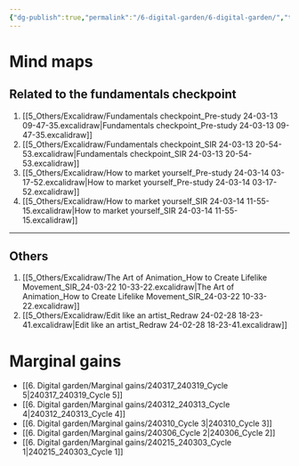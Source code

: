 ```yaml
---
{"dg-publish":true,"permalink":"/6-digital-garden/6-digital-garden/","tags":["gardenEntry"]}
---
```


# Mind maps
## Related to the fundamentals checkpoint
1. [[5_Others/Excalidraw/Fundamentals checkpoint_Pre-study 24-03-13 09-47-35.excalidraw\|Fundamentals checkpoint_Pre-study 24-03-13 09-47-35.excalidraw]]
2. [[5_Others/Excalidraw/Fundamentals checkpoint_SIR 24-03-13 20-54-53.excalidraw\|Fundamentals checkpoint_SIR 24-03-13 20-54-53.excalidraw]]
3. [[5_Others/Excalidraw/How to market yourself_Pre-study 24-03-14 03-17-52.excalidraw\|How to market yourself_Pre-study 24-03-14 03-17-52.excalidraw]]
4. [[5_Others/Excalidraw/How to market yourself_SIR 24-03-14 11-55-15.excalidraw\|How to market yourself_SIR 24-03-14 11-55-15.excalidraw]]
---
## Others
1. [[5_Others/Excalidraw/The Art of Animation_How to Create Lifelike Movement_SIR_24-03-22 10-33-22.excalidraw\|The Art of Animation_How to Create Lifelike Movement_SIR_24-03-22 10-33-22.excalidraw]]
2. [[5_Others/Excalidraw/Edit like an artist_Redraw 24-02-28 18-23-41.excalidraw\|Edit like an artist_Redraw 24-02-28 18-23-41.excalidraw]]

# Marginal gains
- [[6. Digital garden/Marginal gains/240317_240319_Cycle 5\|240317_240319_Cycle 5]]
- [[6. Digital garden/Marginal gains/240312_240313_Cycle 4\|240312_240313_Cycle 4]]
- [[6. Digital garden/Marginal gains/240310_Cycle 3\|240310_Cycle 3]]
- [[6. Digital garden/Marginal gains/240306_Cycle 2\|240306_Cycle 2]]
- [[6. Digital garden/Marginal gains/240215_240303_Cycle 1\|240215_240303_Cycle 1]]

